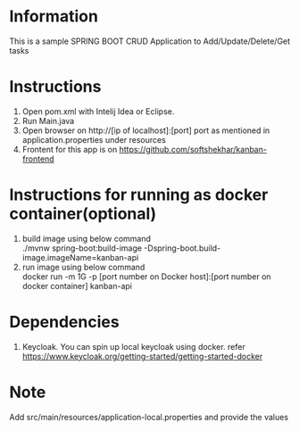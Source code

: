 # Information
This is a sample SPRING BOOT CRUD Application to Add/Update/Delete/Get tasks

# Instructions
1. Open pom.xml with Intelij Idea or Eclipse.
2. Run Main.java
3. Open browser on http://[ip of localhost]:[port] port as mentioned in application.properties under resources
4. Frontent for this app is on https://github.com/softshekhar/kanban-frontend

# Instructions for running as docker container(optional)
1. build image using below command\
./mvnw spring-boot:build-image -Dspring-boot.build-image.imageName=kanban-api
2. run image using below command\
docker run -m 1G -p [port number on Docker host]:[port number on docker container] kanban-api

# Dependencies
1. Keycloak. You can spin up local keycloak using docker. refer https://www.keycloak.org/getting-started/getting-started-docker

# Note
Add src/main/resources/application-local.properties and provide the values




